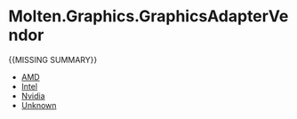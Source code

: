 ﻿  
# Molten.Graphics.GraphicsAdapterVendor
{{MISSING SUMMARY}}
  
*  [AMD](docs/Molten.Render/Molten/Graphics/GraphicsAdapterVendor/AMD.md)  
*  [Intel](docs/Molten.Render/Molten/Graphics/GraphicsAdapterVendor/Intel.md)  
*  [Nvidia](docs/Molten.Render/Molten/Graphics/GraphicsAdapterVendor/Nvidia.md)  
*  [Unknown](docs/Molten.Render/Molten/Graphics/GraphicsAdapterVendor/Unknown.md)
